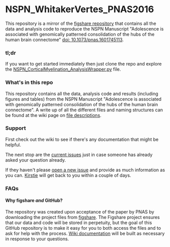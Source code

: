 # NSPN_WhitakerVertes_PNAS2016

This repository is a mirror of the [figshare repository](https://figshare.com/projects/NSPN_Adolescent_consolidation_of_human_connectome_hubs/4710) that contains all the data and analysis code to reproduce the NSPN Manuscript "Adolescence is associated with genomically patterned consolidation of the hubs of the human brain connectome" [doi: 10.1073/pnas.1601745113](http://dx.doi.org/10.1073/pnas.1601745113).

### tl;dr

If you want to get started immediately then just clone the repo and explore the [NSPN_CorticalMyelination_AnalysisWrapper.py](https://github.com/KirstieJane/NSPN_WhitakerVertes_PNAS2016/blob/master/NSPN_CorticalMyelination_AnalysisWrapper.py) file.


### What's in this repo

This repository contains all the data, analysis code and results (including figures and tables) from the NSPN Manuscript "Adolescence is associated with genomically patterned consolidation of the hubs of the human brain connectome". A write up of all the different files and naming structures can be found at the wiki page on [file descriptions](https://github.com/KirstieJane/NSPN_WhitakerVertes_PNAS2016/wiki/File-descriptions).

### Support

First check out the wiki to see if there's any documentation that might be helpful.

The next stop are the [current issues](https://github.com/KirstieJane/NSPN_WhitakerVertes_PNAS2016/issues) just in case someone has already asked your question already.

If they haven't please [open a new issue](https://github.com/KirstieJane/NSPN_WhitakerVertes_PNAS2016/issues/new) and provide as much information as you can. [Kirstie](https://github.com/KirstieJane) will get back to you within a couple of days.

### FAQs

#### Why figshare *and* GitHub?
The repository was created upon acceptance of the paper by PNAS by downloading the project files from [figshare](https://figshare.com/projects/NSPN_Adolescent_consolidation_of_human_connectome_hubs/4710). The Figshare project ensures that our data and code will be stored in perpetuity, but the goal of this GitHub repository is to make it easy for you to both access the files and to ask for help with the process. [Wiki documentation](https://github.com/KirstieJane/NSPN_WhitakerVertes_PNAS2016/wiki) will be built as necessary in response to your questions.

